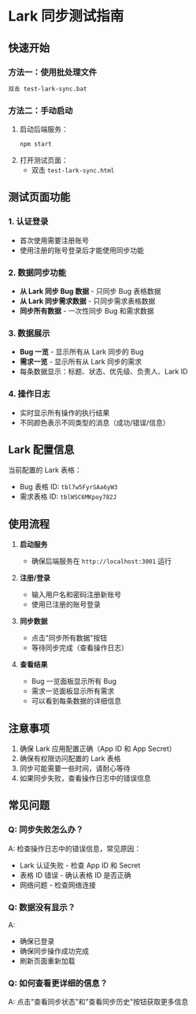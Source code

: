 # Lark 同步测试指南

## 快速开始

### 方法一：使用批处理文件
```bash
双击 test-lark-sync.bat
```

### 方法二：手动启动
1. 启动后端服务：
   ```bash
   npm start
   ```
2. 打开测试页面：
   - 双击 `test-lark-sync.html`

## 测试页面功能

### 1. 认证登录
- 首次使用需要注册账号
- 使用注册的账号登录后才能使用同步功能

### 2. 数据同步功能
- **从 Lark 同步 Bug 数据** - 只同步 Bug 表格数据
- **从 Lark 同步需求数据** - 只同步需求表格数据
- **同步所有数据** - 一次性同步 Bug 和需求数据

### 3. 数据展示
- **Bug 一览** - 显示所有从 Lark 同步的 Bug
- **需求一览** - 显示所有从 Lark 同步的需求
- 每条数据显示：标题、状态、优先级、负责人、Lark ID

### 4. 操作日志
- 实时显示所有操作的执行结果
- 不同颜色表示不同类型的消息（成功/错误/信息）

## Lark 配置信息

当前配置的 Lark 表格：
- Bug 表格 ID: `tbl7w5FyrSAa6yW3`
- 需求表格 ID: `tblWSC6MKpoy782J`

## 使用流程

1. **启动服务**
   - 确保后端服务在 `http://localhost:3001` 运行

2. **注册/登录**
   - 输入用户名和密码注册新账号
   - 使用已注册的账号登录

3. **同步数据**
   - 点击"同步所有数据"按钮
   - 等待同步完成（查看操作日志）

4. **查看结果**
   - Bug 一览面板显示所有 Bug
   - 需求一览面板显示所有需求
   - 可以看到每条数据的详细信息

## 注意事项

1. 确保 Lark 应用配置正确（App ID 和 App Secret）
2. 确保有权限访问配置的 Lark 表格
3. 同步可能需要一些时间，请耐心等待
4. 如果同步失败，查看操作日志中的错误信息

## 常见问题

### Q: 同步失败怎么办？
A: 检查操作日志中的错误信息，常见原因：
- Lark 认证失败 - 检查 App ID 和 Secret
- 表格 ID 错误 - 确认表格 ID 是否正确
- 网络问题 - 检查网络连接

### Q: 数据没有显示？
A: 
- 确保已登录
- 确保同步操作成功完成
- 刷新页面重新加载

### Q: 如何查看更详细的信息？
A: 点击"查看同步状态"和"查看同步历史"按钮获取更多信息